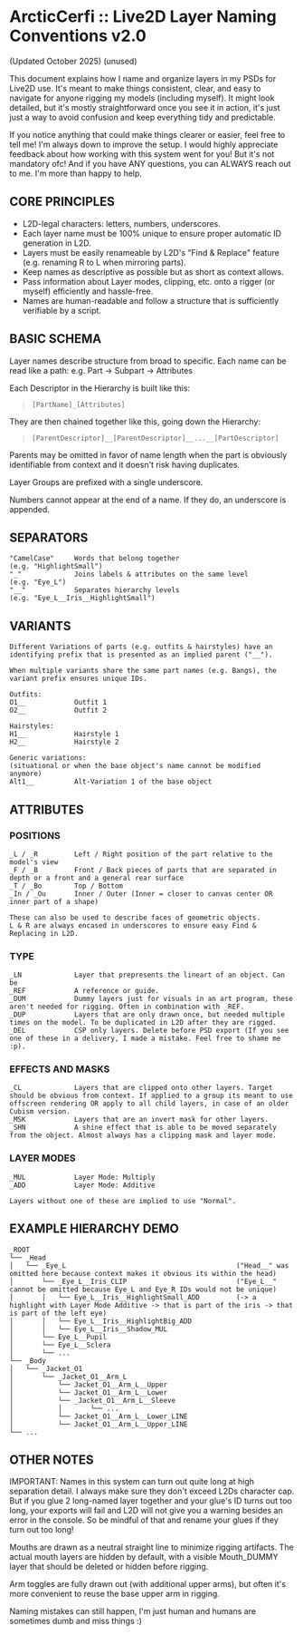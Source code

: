 # ArcticCerfi :: Live2D Layer Naming Conventions v2.0 
(Updated October 2025) (unused)

This document explains how I name and organize layers in my PSDs for Live2D use.
It's meant to make things consistent, clear, and easy to navigate for anyone rigging my models (including myself).
It might look detailed, but it's mostly straightforward once you see it in action, it's just just a way to avoid confusion and keep everything tidy and predictable.

If you notice anything that could make things clearer or easier, feel free to tell me! I'm always down to improve the setup.
I would highly appreciate feedback about how working with this system went for you! But it's not mandatory ofc!
And if you have ANY questions, you can ALWAYS reach out to me. I'm more than happy to help.

## CORE PRINCIPLES

- L2D-legal characters: letters, numbers, underscores.
- Each layer name must be 100% unique to ensure proper automatic ID generation in L2D.
- Layers must be easily renameable by L2D's "Find & Replace" feature (e.g. renaming R to L when mirroring parts).
- Keep names as descriptive as possible but as short as context allows.
- Pass information about Layer modes, clipping, etc. onto a rigger (or myself) efficiently and hassle-free.
- Names are human-readable and follow a structure that is sufficiently verifiable by a script.


## BASIC SCHEMA

Layer names describe structure from broad to specific.
Each name can be read like a path: e.g. Part -> Subpart -> Attributes


Each Descriptor in the Hierarchy is built like this:

> ```
> [PartName]_[Attributes]
> ```

They are then chained together like this, going down the Hierarchy:

> ```
> [ParentDescriptor]__[ParentDescriptor]__...__[PartDescriptor]
> ```


Parents may be omitted in favor of name length when the part is obviously identifiable from context and it doesn't risk having duplicates.

Layer Groups are prefixed with a single underscore.

Numbers cannot appear at the end of a name. If they do, an underscore is appended.

## SEPARATORS

```
"CamelCase" 	Words that belong together 							(e.g. "HighlightSmall")
"_" 			Joins labels & attributes on the same level 		(e.g. "Eye_L")
"__" 			Separates hierarchy levels 							(e.g. "Eye_L__Iris__HighlightSmall")
```

## VARIANTS
```
Different Variations of parts (e.g. outfits & hairstyles) have an identifying prefix that is presented as an implied parent ("__").

When multiple variants share the same part names (e.g. Bangs), the variant prefix ensures unique IDs.
	
Outfits:
O1__  			Outfit 1
O2__  			Outfit 2
    
Hairstyles:
H1__			Hairstyle 1
H2__			Hairstyle 2
    
Generic variations:
(situational or when the base object's name cannot be modified anymore)
Alt1__			Alt-Variation 1 of the base object
```

## ATTRIBUTES

### POSITIONS

```
_L / _R			Left / Right position of the part relative to the model's view
_F / _B			Front / Back pieces of parts that are separated in depth or a front and a general rear surface
_T / _Bo		Top / Bottom
_In / _Ou		Inner / Outer (Inner = closer to canvas center OR inner part of a shape)
    
These can also be used to describe faces of geometric objects.
L & R are always encased in underscores to ensure easy Find & Replacing in L2D.
```

### TYPE

```
_LN 			Layer that prepresents the lineart of an object. Can be 
_REF			A reference or guide.
_DUM  			Dummy layers just for visuals in an art program, these aren't needed for rigging. Often in combination with _REF.
_DUP  			Layers that are only drawn once, but needed multiple times on the model. To be duplicated in L2D after they are rigged.
_DEL			CSP only layers. Delete before PSD export (If you see one of these in a delivery, I made a mistake. Feel free to shame me :p).
```

### EFFECTS AND MASKS

```
_CL 			Layers that are clipped onto other layers. Target should be obvious from context. If applied to a group its meant to use offscreen rendering OR apply to all child layers, in case of an older Cubism version.
_MSK			Layers that are an invert mask for other layers.
_SHN			A shine effect that is able to be moved separately from the object. Almost always has a clipping mask and layer mode.
```

### LAYER MODES

```
_MUL  			Layer Mode: Multiply
_ADD  			Layer Mode: Additive

Layers without one of these are implied to use "Normal".
```

## EXAMPLE HIERARCHY DEMO
```
_ROOT
└── _Head											
│	└── _Eye_L											("Head__" was omitted here because context makes it obvious its within the head)
│		└──	_Eye_L__Iris_CLIP							("Eye_L__" cannot be omitted because Eye_L and Eye_R IDs would not be unique)
│		│	└── Eye_L__Iris__HighlightSmall_ADD			(-> a highlight with Layer Mode Additive -> that is part of the iris -> that is part of the left eye)
│		│	└── Eye_L__Iris__HighlightBig_ADD
│		│	└── Eye_L__Iris__Shadow_MUL
│		└──	Eye_L__Pupil
│		└──	Eye_L__Sclera
│		└── ...
└── _Body
│	└── _Jacket_O1
│		└── _Jacket_O1__Arm_L
│			└── Jacket_O1__Arm_L__Upper
│			└── Jacket_O1__Arm_L__Lower
│			└── _Jacket_O1__Arm_L__Sleeve
│			│		└── ...
│			└── Jacket_O1__Arm_L__Lower_LINE
│			└── Jacket_O1__Arm_L__Upper_LINE
└── ...
```

## OTHER NOTES

IMPORTANT: Names in this system can turn out quite long at high separation detail. I always make sure they don't exceed L2Ds character cap. But if you glue 2 long-named layer together and your glue's ID turns out too long, your exports will fail and L2D will not give you a warning besides an error in the console. So be mindful of that and rename your glues if they turn out too long!

Mouths are drawn as a neutral straight line to minimize rigging artifacts. The actual mouth layers are hidden by default, with a visible Mouth_DUMMY layer that should be deleted or hidden before rigging.

Arm toggles are fully drawn out (with additional upper arms), but often it's more convenient to reuse the base upper arm in rigging.

Naming mistakes can still happen, I'm just human and humans are sometimes dumb and miss things :)
